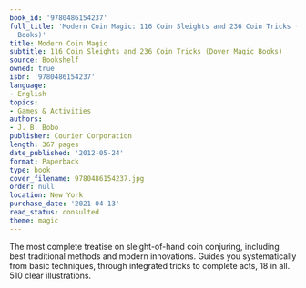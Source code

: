 ```yaml
---
book_id: '9780486154237'
full_title: 'Modern Coin Magic: 116 Coin Sleights and 236 Coin Tricks (Dover Magic
  Books)'
title: Modern Coin Magic
subtitle: 116 Coin Sleights and 236 Coin Tricks (Dover Magic Books)
source: Bookshelf
owned: true
isbn: '9780486154237'
language:
- English
topics:
- Games & Activities
authors:
- J. B. Bobo
publisher: Courier Corporation
length: 367 pages
date_published: '2012-05-24'
format: Paperback
type: book
cover_filename: 9780486154237.jpg
order: null
location: New York
purchase_date: '2021-04-13'
read_status: consulted
theme: magic
---
```

The most complete treatise on sleight-of-hand coin conjuring, including best traditional methods and modern innovations. Guides you systematically from basic techniques, through integrated tricks to complete acts, 18 in all. 510 clear illustrations.
